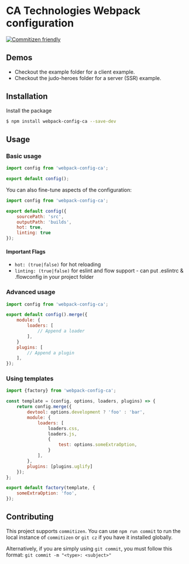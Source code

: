 # CA Technologies Webpack configuration
[![Commitizen friendly](https://img.shields.io/badge/commitizen-friendly-brightgreen.svg)](http://commitizen.github.io/cz-cli/)

## Demos

- Checkout the example folder for a client example.
- Checkout the judo-heroes folder for a server (SSR) example.

## Installation

Install the package

```bash
$ npm install webpack-config-ca --save-dev
```

## Usage

### Basic usage

```js
import config from 'webpack-config-ca';

export default config();
```

You can also fine-tune aspects of the configuration:

```js
import config from 'webpack-config-ca';

export default config({
    sourcePath: 'src',
    outputPath: 'builds',
    hot: true,
    linting: true
});
```

#### Important Flags
- ` hot: (true|false) ` for hot reloading
- ` linting: (true|false) ` for eslint and flow support - can put .eslintrc & .flowconfig in your project folder

### Advanced usage

```js
import config from 'webpack-config-ca';

export default config().merge({
    module: {
        loaders: [
            // Append a loader
        ],
    }
    plugins: [
        // Append a plugin
    ],
});
```

### Using templates

```js
import {factory} from 'webpack-config-ca';

const template = (config, options, loaders, plugins) => {
    return config.merge({
        devtool: options.development ? 'foo' : 'bar',
        module: {
            loaders: [
                loaders.css,
                loaders.js,
                {
                    test: options.someExtraOption,
                }
            ],
        },
        plugins: [plugins.uglify]
    });
};

export default factory(template, {
    someExtraOption: 'foo',
});
```


## Contributing

This project supports `commitizen`. You can use `npm run commit` to run the local instance of `commitizen` or `git cz` if you have it installed globally.

Alternatively, if you are simply using `git commit`, you must follow this format:
`git commit -m "<type>: <subject>"`
